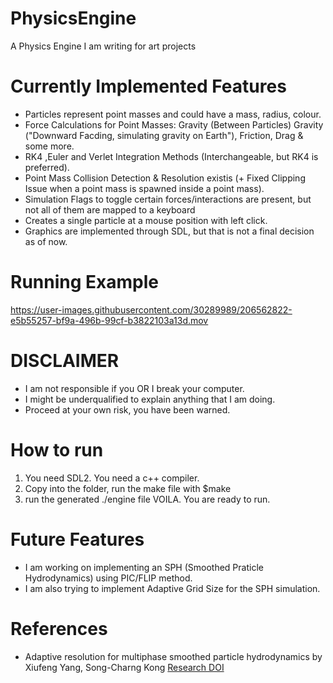 # PhysicsEngine
A Physics Engine I am writing for art projects

# Currently Implemented Features
- Particles represent point masses and could have a mass, radius, colour.
- Force Calculations for Point Masses: Gravity (Between Particles) Gravity ("Downward Facding, simulating gravity on Earth"), Friction, Drag & some more.
- RK4 ,Euler and Verlet Integration Methods (Interchangeable, but RK4 is preferred).
- Point Mass Collision Detection & Resolution existis (+ Fixed Clipping Issue when a point mass is spawned inside a point mass).
- Simulation Flags to toggle certain forces/interactions are present, but not all of them are mapped to a keyboard
- Creates a single particle at a mouse position with left click.
- Graphics are implemented through SDL, but that is not a final decision as of now.


# Running Example
https://user-images.githubusercontent.com/30289989/206562822-e5b55257-bf9a-496b-99cf-b3822103a13d.mov



# DISCLAIMER
- I am not responsible if you OR I break your computer.
- I might be underqualified to explain anything that I am doing.
- Proceed at your own risk, you have been warned.


# How to run
1. You need SDL2. You need a c++ compiler.
2. Copy into the folder, run the make file with $make
3. run the generated ./engine file
VOILA. You are ready to run.

# Future Features
- I am working on implementing an SPH (Smoothed Praticle Hydrodynamics) using PIC/FLIP method.
- I am also trying to implement Adaptive Grid Size for the SPH simulation.

# References 
- Adaptive resolution for multiphase smoothed particle hydrodynamics by Xiufeng Yang, Song-Charng Kong [Research DOI](https://doi.org/10.1016/j.cpc.2019.01.002)


